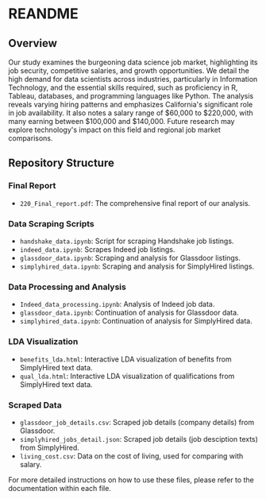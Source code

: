 # REANDME

## Overview

Our study examines the burgeoning data science job market, highlighting its job security, competitive salaries, and growth opportunities. We detail the high demand for data scientists across industries, particularly in Information Technology, and the essential skills required, such as proficiency in R, Tableau, databases, and programming languages like Python. The analysis reveals varying hiring patterns and emphasizes California's significant role in job availability. It also notes a salary range of $60,000 to $220,000, with many earning between $100,000 and $140,000. Future research may explore technology's impact on this field and regional job market comparisons.

## Repository Structure

### Final Report

- `220_Final_report.pdf`: The comprehensive final report of our analysis.

### Data Scraping Scripts

- `handshake_data.ipynb`: Script for scraping Handshake job listings.
- `indeed_data.ipynb`: Scrapes Indeed job listings.
- `glassdoor_data.ipynb`: Scraping and analysis for Glassdoor listings.
- `simplyhired_data.ipynb`: Scraping and analysis for SimplyHired listings.

### Data Processing and Analysis

- `Indeed_data_processing.ipynb`: Analysis of Indeed job data.
- `glassdoor_data.ipynb`: Continuation of analysis for Glassdoor data.
- `simplyhired_data.ipynb`: Continuation of analysis for SimplyHired data.

### LDA Visualization

- `benefits_lda.html`: Interactive LDA visualization of benefits from SimplyHired text data.
- `qual_lda.html`: Interactive LDA visualization of qualifications from SimplyHired text data.

### Scraped Data

- `glassdoor_job_details.csv`: Scraped job details (company details) from Glassdoor.
- `simplyhired_jobs_detail.json`: Scraped job details (job desciption texts) from SimplyHired.
- `living_cost.csv`: Data on the cost of living, used for comparing with salary.

For more detailed instructions on how to use these files, please refer to the documentation within each file.

